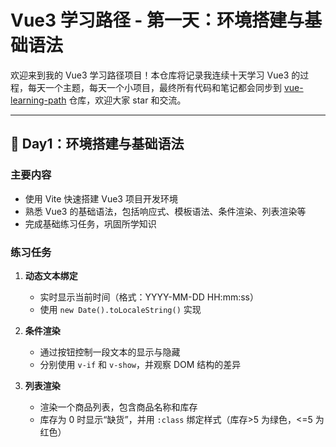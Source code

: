 # Vue3 学习路径 - 第一天：环境搭建与基础语法

欢迎来到我的 Vue3 学习路径项目！本仓库将记录我连续十天学习 Vue3 的过程，每天一个主题，每天一个小项目，最终所有代码和笔记都会同步到 [vue-learning-path](https://github.com/你的github/vue-learning-path) 仓库，欢迎大家 star 和交流。

---

## 📅 Day1：环境搭建与基础语法

### 主要内容

- 使用 Vite 快速搭建 Vue3 项目开发环境
- 熟悉 Vue3 的基础语法，包括响应式、模板语法、条件渲染、列表渲染等
- 完成基础练习任务，巩固所学知识

### 练习任务

1. **动态文本绑定**

   - 实时显示当前时间（格式：YYYY-MM-DD HH:mm:ss）
   - 使用 `new Date().toLocaleString()` 实现

2. **条件渲染**

   - 通过按钮控制一段文本的显示与隐藏
   - 分别使用 `v-if` 和 `v-show`，并观察 DOM 结构的差异

3. **列表渲染**
   - 渲染一个商品列表，包含商品名称和库存
   - 库存为 0 时显示“缺货”，并用 `:class` 绑定样式（库存>5 为绿色，<=5 为红色）
